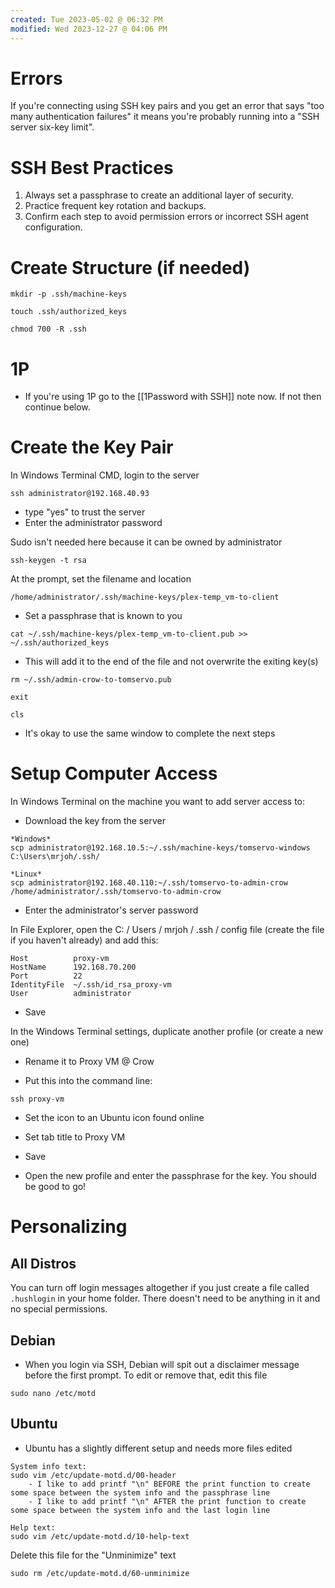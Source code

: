 ```yaml
---
created: Tue 2023-05-02 @ 06:32 PM
modified: Wed 2023-12-27 @ 04:06 PM
---
```

# Errors

If you're connecting using SSH key pairs and you get an error that says "too many authentication failures" it means you're probably running into a "SSH server six-key limit".

# SSH Best Practices

1. Always set a passphrase to create an additional layer of security.
2. Practice frequent key rotation and backups.
3. Confirm each step to avoid permission errors or incorrect SSH agent configuration.


# Create Structure (if needed) #

```
mkdir -p .ssh/machine-keys

touch .ssh/authorized_keys

chmod 700 -R .ssh
```


# 1P

- If you're using 1P go to the [[1Password with SSH]] note now. If not then continue below.


# Create the Key Pair #

In Windows Terminal CMD, login to the server
```
ssh administrator@192.168.40.93
```
* type "yes" to trust the server
* Enter the administrator password

Sudo isn't needed here because it can be owned by administrator

```
ssh-keygen -t rsa
```

At the prompt, set the filename and location
```
/home/administrator/.ssh/machine-keys/plex-temp_vm-to-client
```
* Set a passphrase that is known to you

```
cat ~/.ssh/machine-keys/plex-temp_vm-to-client.pub >> ~/.ssh/authorized_keys
```
* This will add it to the end of the file and not overwrite the exiting key(s)

```
rm ~/.ssh/admin-crow-to-tomservo.pub

exit

cls
```
* It's okay to use the same window to complete the next steps


# Setup Computer Access #

In Windows Terminal on the machine you want to add server access to:

- Download the key from the server
```
*Windows*
scp administrator@192.168.10.5:~/.ssh/machine-keys/tomservo-windows C:\Users\mrjoh/.ssh/

*Linux*
scp administrator@192.168.40.110:~/.ssh/tomservo-to-admin-crow /home/administrator/.ssh/tomservo-to-admin-crow
```
* Enter the administrator's server password

In File Explorer, open the C: / Users / mrjoh / .ssh / config file (create the file if you haven't already) and add this:
```
Host          proxy-vm
HostName      192.168.70.200
Port          22
IdentityFile  ~/.ssh/id_rsa_proxy-vm
User          administrator
```
* Save

In the Windows Terminal settings, duplicate another profile (or create a new one)

* Rename it to Proxy VM @ Crow

* Put this into the command line:
```
ssh proxy-vm
```

* Set the icon to an Ubuntu icon found online

* Set tab title to Proxy VM

* Save

* Open the new profile and enter the passphrase for the key. You should be good to go!



# Personalizing #

## All Distros ##

You can turn off login messages altogether if you just create a file called `.hushlogin` in your home folder. There doesn't need to be anything in it and no special permissions.


## Debian
- When you login via SSH, Debian will spit out a disclaimer message before the first prompt. To edit or remove that, edit this file
```
sudo nano /etc/motd
```


## Ubuntu

- Ubuntu has a slightly different setup and needs more files edited
```
System info text:
sudo vim /etc/update-motd.d/00-header
	- I like to add printf "\n" BEFORE the print function to create some space between the system info and the passphrase line
	- I like to add printf "\n" AFTER the print function to create some space between the system info and the last login line

Help text:
sudo vim /etc/update-motd.d/10-help-text
```


Delete this file for the "Unminimize" text
```
sudo rm /etc/update-motd.d/60-unminimize
```
